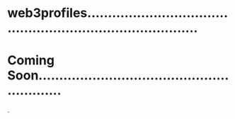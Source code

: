 # web3profiles................................................................................
# Coming Soon...........................................................
.
